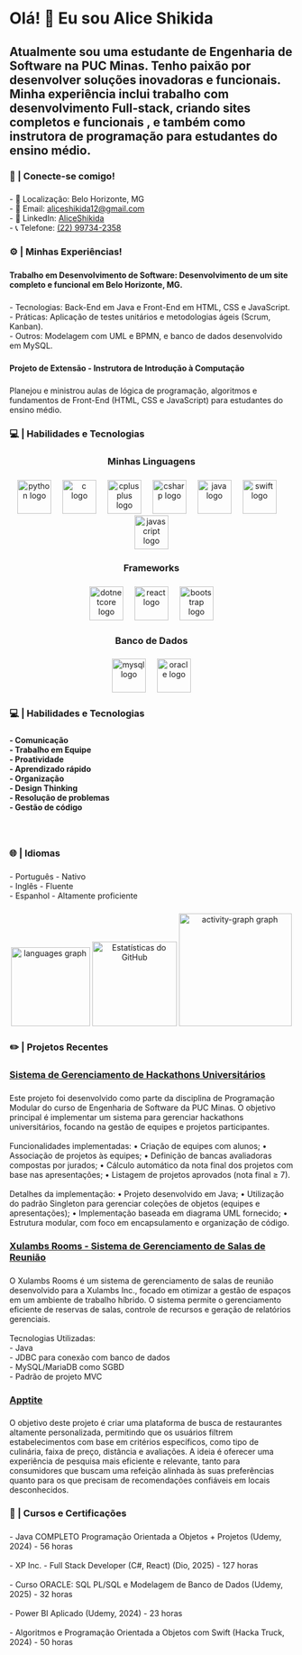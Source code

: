 

###

<h1 align="left">Olá! 👋 Eu sou Alice Shikida</h1>

###

<h2 align="left">Atualmente sou uma estudante de Engenharia de Software na PUC Minas. Tenho paixão por desenvolver soluções inovadoras e funcionais. Minha experiência inclui trabalho com desenvolvimento Full-stack, criando sites completos e funcionais , e também como instrutora de programação para estudantes do ensino médio.</h2>

###

<h3 align="left">👤 | Conecte-se comigo!</h3>

###

<p align="left">
  - 📍 Localização: Belo Horizonte, MG <br>
  - 📧 Email: <a href="mailto:aliceshikida12@gmail.com">aliceshikida12@gmail.com</a> <br>
  - 🔗 LinkedIn: <a href="https://www.linkedin.com/in/alice-shikida-583162352/" target="_blank" rel="noopener noreferrer">AliceShikida</a> <br>
  - 📞 Telefone: <a href="tel:+5522997342358">(22) 99734-2358</a>
</p>

###

<h3 align="left">⚙️ | Minhas Experiências!</h3>

###

<h4 align="left">Trabalho em Desenvolvimento de Software: Desenvolvimento de um site completo e funcional em Belo Horizonte, MG.</h4>

###

<p align="left">- Tecnologias: Back-End em Java e Front-End em HTML, CSS e JavaScript.<br>- Práticas: Aplicação de testes unitários e metodologias ágeis (Scrum, Kanban).<br>- Outros: Modelagem com UML e BPMN, e banco de dados desenvolvido em MySQL.</p>

###

<p align="left"></p>

###

<h4 align="left">Projeto de Extensão - Instrutora de Introdução à Computação</h4>

###

<p align="left">Planejou e ministrou aulas de lógica de programação, algoritmos e fundamentos de Front-End (HTML, CSS e JavaScript) para estudantes do ensino médio.</p>

###

<h3 align="left">💻 | Habilidades e Tecnologias</h3>

###


###

<h3 align="center">Minhas Linguagens</h3>

###

<div align="center">
  <img src="https://cdn.jsdelivr.net/gh/devicons/devicon/icons/python/python-original.svg" height="60" alt="python logo"  />
  <img width="12" />
  <img src="https://cdn.jsdelivr.net/gh/devicons/devicon/icons/c/c-original.svg" height="60" alt="c logo"  />
  <img width="12" />
  <img src="https://cdn.jsdelivr.net/gh/devicons/devicon/icons/cplusplus/cplusplus-original.svg" height="60" alt="cplusplus logo"  />
  <img width="12" />
  <img src="https://cdn.jsdelivr.net/gh/devicons/devicon/icons/csharp/csharp-original.svg" height="60" alt="csharp logo"  />
  <img width="12" />
  <img src="https://cdn.jsdelivr.net/gh/devicons/devicon/icons/java/java-original.svg" height="60" alt="java logo"  />
  <img width="12" />
  <img src="https://cdn.jsdelivr.net/gh/devicons/devicon/icons/swift/swift-original.svg" height="60" alt="swift logo"  />
  <img width="12" />
  <img src="https://cdn.jsdelivr.net/gh/devicons/devicon/icons/javascript/javascript-original.svg" height="60" alt="javascript logo"  />
</div>

###

<h3 align="center">Frameworks</h3>

###

<div align="center">
  <img src="https://cdn.jsdelivr.net/gh/devicons/devicon/icons/dotnetcore/dotnetcore-original.svg" height="60" alt="dotnetcore logo"  />
  <img width="12" />
  <img src="https://cdn.jsdelivr.net/gh/devicons/devicon/icons/react/react-original.svg" height="60" alt="react logo"  />
  <img width="12" />
  <img src="https://cdn.jsdelivr.net/gh/devicons/devicon/icons/bootstrap/bootstrap-original.svg" height="60" alt="bootstrap logo"  />
</div>

###

<h3 align="center">Banco de Dados</h3>

###

<div align="center">
  <img src="https://cdn.jsdelivr.net/gh/devicons/devicon/icons/mysql/mysql-original.svg" height="60" alt="mysql logo"  />
  <img width="12" />
  <img src="https://cdn.jsdelivr.net/gh/devicons/devicon/icons/oracle/oracle-original.svg" height="60" alt="oracle logo"  />
</div>

###

<h3 align="left">💻 | Habilidades e Tecnologias</h3>

###

<h4 align="left">- Comunicação <br>- Trabalho em Equipe <br>- Proatividade <br>- Aprendizado rápido <br>- Organização <br>- Design Thinking <br>- Resolução de problemas <br>- Gestão de código</h4>

###

<br clear="both">

<h3 align="left">🌐 | Idiomas</h3>

###

<p align="left">- Português - Nativo <br>- Inglês - Fluente <br>- Espanhol - Altamente proficiente</p>

###


<div align="center">
  <img src="https://github-readme-stats.vercel.app/api/top-langs?username=aliceshikida&locale=pt-br&hide_title=false&layout=compact&card_width=320&langs_count=7&theme=github_dark&hide_border=false&order=2" height="140" alt="languages graph"  />
  <img src="https://github-readme-stats.vercel.app/api?username=aliceshikida&show_icons=true&include_all_commits=true&count_private=true&theme=github_dark&locale=pt-br&hide_border=false" height="150" alt="Estatísticas do GitHub" />

  <img src="https://github-readme-activity-graph.vercel.app/graph?username=aliceshikida&radius=16&theme=github-dark&area=true&order=5&custom_title=Gr%C3%A1fico%20de%20Contribui%C3%A7%C3%B5es" height="200" alt="activity-graph graph"  />
</div>



###

<h3 align="left">✏️ |  Projetos Recentes</h3>

###

<h3 align="left">
  <a href="https://github.com/MatheusFelipeCorrea/TrabalhoPM-Hackatruck-" target="_blank" rel="noopener noreferrer">
    Sistema de Gerenciamento de Hackathons Universitários
  </a>
</h3>

###

<p align="left">Este projeto foi desenvolvido como parte da disciplina de Programação Modular do curso de Engenharia de Software da PUC Minas. O objetivo principal é implementar um sistema para gerenciar hackathons universitários, focando na gestão de equipes e projetos participantes.<br><br>Funcionalidades implementadas: • Criação de equipes com alunos; • Associação de projetos às equipes; • Definição de bancas avaliadoras compostas por jurados; • Cálculo automático da nota final dos projetos com base nas apresentações; • Listagem de projetos aprovados (nota final ≥ 7).<br><br>Detalhes da implementação: • Projeto desenvolvido em Java; • Utilização do padrão Singleton para gerenciar coleções de objetos (equipes e apresentações); • Implementação baseada em diagrama UML fornecido; • Estrutura modular, com foco em encapsulamento e organização de código.<br></p>

###


<h3 align="left">
  <a href="https://github.com/pucmg-aulas/roombookings-g2-manha-powerrangers" target="_blank" rel="noopener noreferrer">
    Xulambs Rooms - Sistema de Gerenciamento de Salas de Reunião
  </a>
</h3>

###

<p align="left">O Xulambs Rooms é um sistema de gerenciamento de salas de reunião desenvolvido para a Xulambs Inc., focado em otimizar a gestão de espaços em um ambiente de trabalho híbrido. O sistema permite o gerenciamento eficiente de reservas de salas, controle de recursos e geração de relatórios gerenciais.<br><br>Tecnologias Utilizadas:<br>- Java<br>- JDBC para conexão com banco de dados<br>- MySQL/MariaDB como SGBD<br>- Padrão de projeto MVC<br></p>

###



<h3 align="left">
  <a href="https://github.com/ICEI-PUC-Minas-PMGES-TI/pmg-es-2025-1-ti2-3687100-restaurante" target="_blank" rel="noopener noreferrer">
    Apptite
  </a>
</h3>

###

<p align="left">O objetivo deste projeto é criar uma plataforma de busca de restaurantes altamente personalizada, permitindo que os usuários filtrem estabelecimentos com base em critérios específicos, como tipo de culinária, faixa de preço, distância e avaliações. A ideia é oferecer uma experiência de pesquisa mais eficiente e relevante, tanto para consumidores que buscam uma refeição alinhada às suas preferências quanto para os que precisam de recomendações confiáveis em locais desconhecidos.<br></p>

###


###

<h3 align="left">📜 | Cursos e Certificações</h3>

###

<p align="left">- Java COMPLETO Programação Orientada a Objetos + Projetos (Udemy, 2024) - 56 horas <br><br>- XP Inc. - Full Stack Developer (C#, React) (Dio, 2025) - 127 horas <br><br>- Curso ORACLE: SQL PL/SQL e Modelagem de Banco de Dados (Udemy, 2025) - 32 horas <br><br>- Power BI Aplicado (Udemy, 2024) - 23 horas <br><br>- Algoritmos e Programação Orientada a Objetos com Swift (Hacka Truck, 2024) - 50 horas</p>

###
